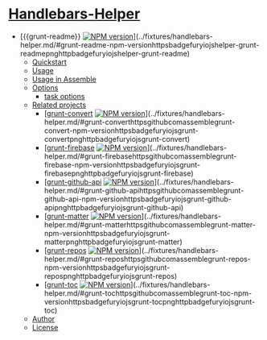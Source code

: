 # [Handlebars-Helper](../fixtures/handlebars-helper.md)

* [{{grunt-readme}} [![NPM version](https://badge.fury.io/js/helper-grunt-readme.png)](http://badge.fury.io/js/helper-grunt-readme)](../fixtures/handlebars-helper.md/#grunt-readme-npm-versionhttpsbadgefuryiojshelper-grunt-readmepnghttpbadgefuryiojshelper-grunt-readme)
  * [Quickstart](../fixtures/handlebars-helper.md/#quickstart)
  * [Usage](../fixtures/handlebars-helper.md/#usage)
  * [Usage in Assemble](../fixtures/handlebars-helper.md/#usage-in-assemble)
  * [Options](../fixtures/handlebars-helper.md/#options)
    * [task options](../fixtures/handlebars-helper.md/#task-options)
  * [Related projects](../fixtures/handlebars-helper.md/#related-projects)
      * [[grunt-convert](https://github.com/assemble/grunt-convert) [![NPM version](https://badge.fury.io/js/grunt-convert.png)](http://badge.fury.io/js/grunt-convert)](../fixtures/handlebars-helper.md/#grunt-converthttpsgithubcomassemblegrunt-convert-npm-versionhttpsbadgefuryiojsgrunt-convertpnghttpbadgefuryiojsgrunt-convert)
      * [[grunt-firebase](https://github.com/assemble/grunt-firebase) [![NPM version](https://badge.fury.io/js/grunt-firebase.png)](http://badge.fury.io/js/grunt-firebase)](../fixtures/handlebars-helper.md/#grunt-firebasehttpsgithubcomassemblegrunt-firebase-npm-versionhttpsbadgefuryiojsgrunt-firebasepnghttpbadgefuryiojsgrunt-firebase)
      * [[grunt-github-api](https://github.com/assemble/grunt-github-api) [![NPM version](https://badge.fury.io/js/grunt-github-api.png)](http://badge.fury.io/js/grunt-github-api)](../fixtures/handlebars-helper.md/#grunt-github-apihttpsgithubcomassemblegrunt-github-api-npm-versionhttpsbadgefuryiojsgrunt-github-apipnghttpbadgefuryiojsgrunt-github-api)
      * [[grunt-matter](https://github.com/assemble/grunt-matter) [![NPM version](https://badge.fury.io/js/grunt-matter.png)](http://badge.fury.io/js/grunt-matter)](../fixtures/handlebars-helper.md/#grunt-matterhttpsgithubcomassemblegrunt-matter-npm-versionhttpsbadgefuryiojsgrunt-matterpnghttpbadgefuryiojsgrunt-matter)
      * [[grunt-repos](https://github.com/assemble/grunt-repos) [![NPM version](https://badge.fury.io/js/grunt-repos.png)](http://badge.fury.io/js/grunt-repos)](../fixtures/handlebars-helper.md/#grunt-reposhttpsgithubcomassemblegrunt-repos-npm-versionhttpsbadgefuryiojsgrunt-repospnghttpbadgefuryiojsgrunt-repos)
      * [[grunt-toc](https://github.com/assemble/grunt-toc) [![NPM version](https://badge.fury.io/js/grunt-toc.png)](http://badge.fury.io/js/grunt-toc)](../fixtures/handlebars-helper.md/#grunt-tochttpsgithubcomassemblegrunt-toc-npm-versionhttpsbadgefuryiojsgrunt-tocpnghttpbadgefuryiojsgrunt-toc)
  * [Author](../fixtures/handlebars-helper.md/#author)
  * [License](../fixtures/handlebars-helper.md/#license)
